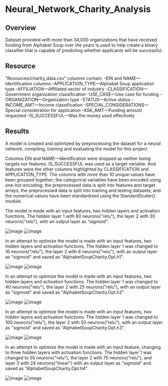 # Neural_Network_Charity_Analysis
## Overview
Dataset provided with more than 34,000 organizations that have received funding from Alphabet Soup over the years is used to help create a binary classifier that is capable of predicting whether applicants will be successful.

## Resource
"Resources/charity_data.csv" columns contain:
-EIN and NAME—Identification columns
-APPLICATION_TYPE—Alphabet Soup application type
-AFFILIATION—Affiliated sector of industry
-CLASSIFICATION—Government organization classification
-USE_CASE—Use case for funding
-ORGANIZATION—Organization type
-STATUS—Active status
-INCOME_AMT—Income classification
-SPECIAL_CONSIDERATIONS—Special consideration for application
-ASK_AMT—Funding amount requested
-IS_SUCCESSFUL—Was the money used effectively

## Results
A model is created and optimized by preprocessing the dataset for a neural network, compiling, training and evaluating the model for this project.

Columns EIN and NAME—Identification were dropped as neither being targets nor features. IS_SUCCESSFUL was used as a target variable. And features were the other columns highlighted by CLASSIFICATION and APPLICATION_TYPE. The columns with more than 10 unique values have been grouped together; the categorical variables have been encoded using one-hot encoding; the preprocessed data is split into features and target arrays; the preprocessed data is split into training and testing datasets; and the numerical values have been standardized using the StandardScaler() module.

The model is made with an input features, two hidden layers and activation functions. The hidden layer 1 with 80 neurons("relu"), the layer 2 with 30 neurons("relu"), with an output layer as "sigmoid".

![image](https://user-images.githubusercontent.com/71358697/108940894-ff4d3d00-7608-11eb-9ad5-9750477b23b5.png)
![image](https://user-images.githubusercontent.com/71358697/108940908-0411f100-7609-11eb-9bd4-5c576d1c9936.png)

In an attempt to optimize the model is made with an input features, two hidden layers and activation functions. The hidden layer 1 was changed to 16 neurons("relu"), the layer 2 with 8 neurons("relu"), with an output layer as "sigmoid" and saved as "AlphabetSoupCharity.Opt.h1".

![image](https://user-images.githubusercontent.com/71358697/108940912-06744b00-7609-11eb-8449-91f2ad94e23d.png)
![image](https://user-images.githubusercontent.com/71358697/108940920-096f3b80-7609-11eb-8d5d-b21c623445d3.png)

In an attempt to optimize the model is made with an input features, two hidden layers and activation functions. The hidden layer 1 was changed to 40 neurons("relu"), the layer 2 with 25 neurons("relu"), with an output layer as "sigmoid" and saved as "AlphabetSoupCharity.Opt.h2".

![image](https://user-images.githubusercontent.com/71358697/108940935-0c6a2c00-7609-11eb-84af-a2712583c6fd.png)
![image](https://user-images.githubusercontent.com/71358697/108940946-0ecc8600-7609-11eb-9521-b9e869656ac9.png)

In an attempt to optimize the model is made with an input features, two hidden layers and activation functions. The hidden layer 1 was changed to 100 neurons("relu"), the layer 2 with 50 neurons("relu"), with an output layer as "sigmoid" and saved as "AlphabetSoupCharity.Opt.h3".

![image](https://user-images.githubusercontent.com/71358697/108940953-11c77680-7609-11eb-8506-a3a00a05c29a.png)
![image](https://user-images.githubusercontent.com/71358697/108940960-13913a00-7609-11eb-8b59-af6c18147c87.png)

In an attempt to optimize the model is made with an input feature, changing to three hidden layers with activation functions. The hidden layer 1 was changed to 55 neurons("relu"), the layer 2 with 75 neurons("relu"), and layer 3 with 24 neurons("linear") with an output layer as "sigmoid" and saved as "AlphabetSoupCharity.Opt.h4".

![image](https://user-images.githubusercontent.com/71358697/108940966-168c2a80-7609-11eb-96cb-d34f95ab35ef.png)
![image](https://user-images.githubusercontent.com/71358697/108940968-19871b00-7609-11eb-9954-eb2eb1aa82ec.png)

